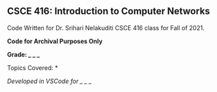 ## CSCE 416: Introduction to Computer Networks
Code Written for Dr. Srihari Nelakuditi CSCE 416 class for Fall of 2021.

**Code for Archival Purposes Only**

**Grade: _ _ _**

Topics Covered: 
* 



*Developed in VSCode for _ _ _*
